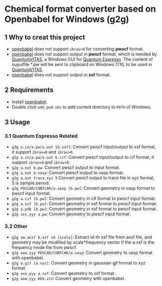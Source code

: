 # Chemical format converter based on Openbabel for Windows (g2g)

## 1 Why to creat this project 
* [openbabel](https://github.com/openbabel/openbabel) does not support `ibrav>0` for converting **pwscf** format. 
* [openbabel](https://github.com/openbabel/openbabel) does not support output in **pwscf** format, which is needed by [QuantumVITAS](https://www.quantumvitas.org/ "QuantumVITAS"), a Windows GUI for [Quantum Espresso](https://www.quantum-espresso.org/ "Quantum Espresso"). The content of ouputfile *.pw will be sent to clipboard on Windows 7/10, to be used in [QuantumVITAS](https://www.quantumvitas.org/ "QuantumVITAS").  
* [openbabel](https://github.com/openbabel/openbabel) does not support output in **xsf** format. 

## 2 Requirements
* Install [openbabel](https://github.com/openbabel/openbabel).
* Double click `add_pwd.vbs` to add current directory to `PATH` of Windows.

## 3 Usage
### 3.1 Quantum Espresso Related 
* `g2g a.in/a.pw/a.out [b.xsf]`: Convert pwscf input/output to xsf format, it support `ibrav=0` and `ibrav>0`.
* `g2g a.in/a.pw/a.out b.cif`: Convert pwscf input/output to cif format, it support `ibrav=0` and `ibrav>0`.
* `g2g a.out b.pw`: Convert pwscf output to input format.
* `g2g a.out b.vasp`: Convert pwscf output to vasp format.
* `g2g a.out trace.xyz 5`:Convert pwscf output to trace file in xyz format, 5 is sample period.
* `g2g POSCAR/CONTCAR/a.vasp [b.pw]`: Convert geometry in vasp format to pwscf input format. 
* `g2g a.cif [b.pw]`: Convert geometry in cif format to pwscf input format.
* `g2g a.xsf [b.pw]`: Convert geometry in xsf format to pwscf input format.
* `g2g a.pdb [b.pw]`: Convert geometry in xsf format to pwscf input format.
* `g2g xxx.yyy a.pw`: Convert geometry to pwscf input format.

### 3.2 Other
* `g2g aa.axsf b.xsf id [scale]`: Extract id-th xsf file from axsf file, and geometry may be modified by scale*frequency vector if the a.xsf is the frequency mode file from pwscf.
* `g2g aaa.yyy POSCAR/CONTCAR/a.vasp`: Convert geometry to vasp format with openbabel.
* `g2g a.gif [a.xyz]`: Convert geometry in gaussian gjf format to xyz format.
* `g2g xxx.yyy a.xsf`: Convert geometry to xsf format.
* `g2g aaa.yyy bbb.zzz`: Convert geometry with openbabel.
